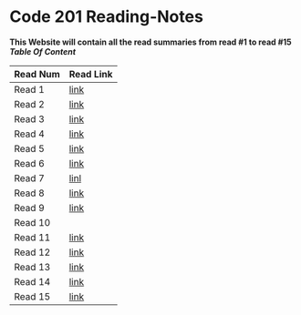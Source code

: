 # Code 201 Reading-Notes
**This Website will contain all the read summaries from read #1 to read #15**
***Table Of Content***

Read Num | Read Link
---------|----------
Read 1   | [link](https://sarahmalash.github.io/reading-notes/class01)
Read 2   | [link](https://sarahmalash.github.io/reading-notes/class-02)
Read 3   | [link](https://sarahmalash.github.io/reading-notes/class-03)
Read 4   | [link](https://sarahmalash.github.io/reading-notes/class-04)
Read 5   | [link](https://sarahmalash.github.io/reading-notes/class-05)
Read 6   | [link](https://sarahmalash.github.io/reading-notes/class-06)
Read 7   | [linl](https://sarahmalash.github.io/reading-notes/class-07)
Read 8   | [link](https://sarahmalash.github.io/reading-notes/class-08)
Read 9   | [link](https://sarahmalash.github.io/reading-notes/class-09)
Read 10  |
Read 11  |[link](https://sarahmalash.github.io/reading-notes/read-11)
Read 12  |[link](https://sarahmalash.github.io/reading-notes/class-12)
Read 13  |[link](https://sarahmalash.github.io/reading-notes/class-13)
Read 14  |[link](https://sarahmalash.github.io/reading-notes/class-14)
Read 15  |[link](https://sarahmalash.github.io/reading-notes/class-15)



